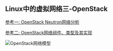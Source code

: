 ## Linux中的虚拟网络三-OpenStack

[参考一: OpenStack Neutron网络分析](https://www.sdnlab.com/13000.html)

[参考二: OpenStack网络组件、类型及其实现](http://202.196.166.180/downloads/CDN/openstack_understand_neutron.pdf)

![OpenStack网络模型](https://raw.githubusercontent.com/Abug0/Typora-Pics/master/pics/Typora20200816221835.jpg)